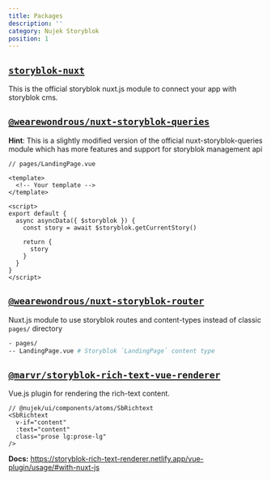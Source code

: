 ```yaml
---
title: Packages
description: ''
category: Nujek Storyblok
position: 1
---
```



## [`storyblok-nuxt`](https://github.com/storyblok/storyblok-nuxt)

This is the official storyblok nuxt.js module to connect your app with storyblok cms.

## [`@wearewondrous/nuxt-storyblok-queries`](https://github.com/regenrek/nuxt-storyblok-queries)

**Hint**: This is a slightly modified version of the official nuxt-storyblok-queries module which has more features and support for storyblok management api

```vue
// pages/LandingPage.vue

<template>
  <!-- Your template -->
</template>

<script>
export default {
  async asyncData({ $storyblok }) {
    const story = await $storyblok.getCurrentStory()

    return {
      story
    }
  }
}
</script>
```

## [`@wearewondrous/nuxt-storyblok-router`](https://github.com/wearewondrous/nuxt-storyblok-router)

Nuxt.js module to use storyblok routes and content-types instead of classic `pages/` directory

```bash
- pages/
-- LandingPage.vue # Storyblok `LandingPage` content type
```

## [`@marvr/storyblok-rich-text-vue-renderer`](https://github.com/MarvinRudolph/storyblok-rich-text-renderer/tree/master/packages/storyblok-rich-text-vue-renderer)

Vue.js plugin for rendering the rich-text content.

```vue
// @nujek/ui/components/atoms/SbRichtext
<SbRichtext
  v-if="content"
  :text="content"
  class="prose lg:prose-lg"
/>
```

**Docs:** https://storyblok-rich-text-renderer.netlify.app/vue-plugin/usage/#with-nuxt-js